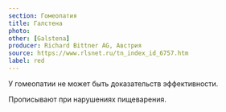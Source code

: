 ```yaml
---
section: Гомеопатия
title: Галстена
photo:
other: [Galstena]
producer: Richard Bittner AG, Австрия
source: https://www.rlsnet.ru/tn_index_id_6757.htm
label: red
---
```


У гомеопатии не может быть доказательств эффективности.

Прописывают при нарушениях пищеварения.
